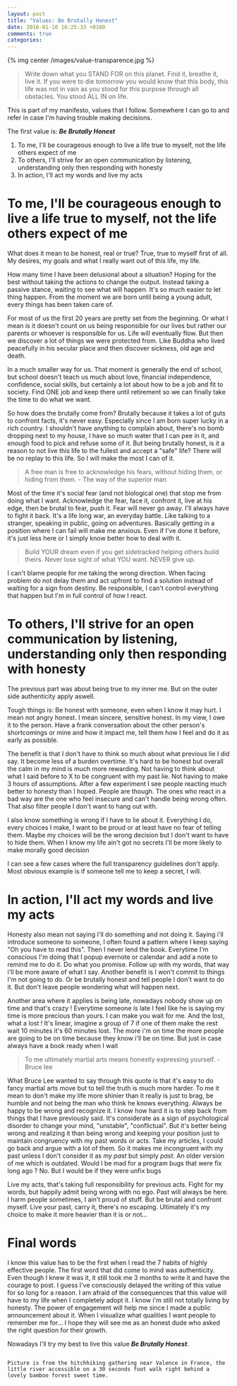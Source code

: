 ```yaml
---
layout: post
title: "Values: Be Brutally Honest"
date: 2016-01-10 16:25:33 +0100
comments: true
categories:
---
```


{% img center /images/value-transparence.jpg %}

> Write down what you STAND FOR on this planet.  Find it, breathe it, live it.  If you were to die tomorrow you would know that this body, this life was not in vain as you stood for this purpose through all obstacles.  You stood ALL IN on life.

This is part of my manifesto, values that I follow. Somewhere I can go to and refer in case I'm having trouble making decisions.

The first value is: ***Be Brutally Honest***

1. To me, I'll be courageous enough to live a life true to myself, not the life others expect of me
2. To others, I'll strive for an open communication by listening, understanding only then responding with honesty
3. In action, I'll act my words and live my acts

<!-- more -->

# To me, I'll be courageous enough to live a life true to myself, not the life others expect of me

What does it mean to be honest, real or true? True, true to myself first of all. My desires, my goals and what I really want out of this life, my life.

How many time I have been delusional about a situation? Hoping for the best without taking the actions to change the output. Instead taking a passive stance, waiting to see what will happen. It's so much easier to let thing happen. From the moment we are born until being a young adult, every things has been taken care of.

For most of us the first 20 years are pretty set from the beginning. Or what I mean is it doesn't count on us being responsible for our lives but rather our parents or whoever is responsible for us. Life will eventually flow. But then we discover a lot of things we were protected from. Like Buddha who lived peacefully in his secular place and then discover sickness, old age and death.

In a much smaller way for us. That moment is generally the end of school, but school doesn't teach us much about love, financial independence, confidence, social skills, but certainly a lot about how to be a job and fit to society. Find ONE job and keep there until retirement so we can finally take the time to do what we want.

So how does the brutally come from? Brutally because it takes a lot of guts to confront facts, it's never easy. Especially since I am born super lucky in a rich country. I shouldn't have anything to complain about, there's no bomb dropping next to my house, I have so much water that I can pee in it, and enough food to pick and refuse some of it. But being brutally honest, is it a reason to not live this life to the fullest and accept a "safe" life? There will be no replay to this life. So I will make the most I can of it.

> A free man is free to acknowledge his fears, without hiding them, or hiding from them. - The way of the superior man

Most of the time it's social fear (and not biological one) that stop me from doing what I want. Acknowledge the fear, face it, confront it, live at his edge, then be brutal to fear, push it. Fear will never go away. I'll always have to fight it back. It's a life long war, an everyday battle. Like talking to a stranger, speaking in public, going on adventures. Basically getting in a position where I can fail will make me anxious. Even if I've done it before, it's just less here or I simply know better how to deal with it.

> Build YOUR dream even if you get sidetracked helping others build theirs. Never lose sight of what YOU want. NEVER give up.

I can't blame people for me taking the wrong direction. When facing problem do not delay them and act upfront to find a solution instead of waiting for a sign from destiny. Be responsible, I can't control everything that happen but I'm in full control of how I react.

# To others, I'll strive for an open communication by listening, understanding only then responding with honesty

The previous part was about being true to my inner me. But on the outer side authenticity apply aswell.

Tough things is: Be honest with someone, even when I know it may hurt. I mean not angry honest. I mean sincere, sensitive honest. In my view, I owe it to the person. Have a frank conversation about the other person's shortcomings or mine and how it impact me, tell them how I feel and do it as early as possible.

The benefit is that I don't have to think so much about what previous lie I did say. It become less of a burden overtime. It's hard to be honest but overall the calm in my mind is much more rewarding. Not having to think about what I said before to X to be congruent with my past lie. Not having to make 3 hours of assumptions. After a few experiment I see people reacting much better to honesty than I hoped. People are though. The ones who react in a bad way are the one who feel insecure and can't handle being wrong often. That also filter people I don't want to hang out with.

I also know something is wrong if I have to lie about it. Everything I do, every choices I make, I want to be proud or at least have no fear of telling them. Maybe my choices will be the wrong decision but I don't want to have to hide them. When I know my life ain't got no secrets I'll be more likely to make morally good decision

I can see a few cases where the full transparency guidelines don't apply. Most obvious example is if someone tell me to keep a secret, I will.

# In action, I'll act my words and live my acts

Honesty also mean not saying I'll do something and not doing it. Saying i'll introduce someone to someone, I often found a pattern where I keep saying "Oh you have to read this". Then I never lend the book. Everytime I'm conscious I'm doing that I popup evernote or calendar and add a note to remind me to do it. Do what you promise. Follow up with my words, that way i'll be more aware of what I say. Another benefit is I won't commit to things I'm not going to do. Or be brutally honest and tell people I don't want to do it. But don't leave people wondering what will happen next.

Another area where it applies is being late, nowadays nobody show up on time and that's crazy ! Everytime someone is late I feel like he is saying my time is more precious than yours. I can make you wait for me. And the lost, what a lost ! It's linear, imagine a group of 7 if one of them make the rest wait 10 minutes it's 60 minutes lost. The more i'm on time the more people are going to be on time because they know i'll be on time. But just in case always have a book ready when I wait

> To me ultimately martial arts means honestly expressing yourself. - Bruce lee

What Bruce Lee wanted to say through this quote is that it's easy to do fancy martial arts move but to tell the truth is much more harder. To me it mean to don't make my life more shinier than it really is just to brag, be humble and not being the man who think he knows everything. Always be happy to be wrong and recognize it. I know how hard it is to step back from things that I have previously said. It's considerate as a sign of psychological disorder to change your mind, "unstable", "conflictual". But it's better being wrong and realizing it than being wrong and keeping your position just to maintain congruency with my past words or acts. Take my articles, I could go back and argue with a lot of them. So it makes me incongruent with my past unless I don't consider it as *my past* but simply *past*. An older version of me which is outdated. Would I be mad for a program bugs that were fix long ago ? No. But I would be if they were unfix bugs

Live my acts, that's taking full responsibility for previous acts. Fight for my words, but happily admit being wrong with no ego. Past will always be here. I harm people sometimes, I ain't proud of stuff. But be brutal and confront myself. Live your past, carry it, there's no escaping. Ultimately it's my choice to make it more heavier than it is or not...

# Final words

I know this value has to be the first when I read the 7 habits of highly effective people. The first word that did come to mind was authenticity. Even though I knew it was it, it still took me 3 months to write it and have the courage to post. I guess I've consciously delayed the writing of this value for so long for a reason. I am afraid of the consequences that this value will have to my life when I completely adopt it. I know i'm still not totally living by honesty. The power of engagement will help me since I made a public announcement about it. When I visualize what qualities I want people to remember me for... I hope they will see me as an honest dude who asked the right question for their growth.

Nowadays I'll try my best to live this value ***Be Brutally Honest***.

~~~

Picture is from the hitchhiking gathering near Valence in France, the little river accessible on a 30 seconds foot walk right behind a lovely bamboo forest sweet time.
